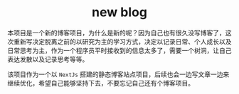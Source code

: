 <h1 style="text-align:center"> new blog </h1>

本项目是一个新的博客项目，为什么是新的呢？因为自己也有很久没写博客了，这次重新写决定脱离之前的以研究为主的学习方式，决定以记录日常、个人成长以及日常思考为主，作为一个程序员平时接收到的信息太多了，需要一个树洞，让自己表达发散以及记录思考等等。

该项目作为一个以 `NextJs` 搭建的静态博客站点项目，后续也会一边写文章一边来继续优化，希望自己能够坚持下去，不要忘记自己还有个博客项目。